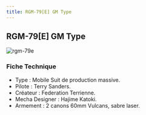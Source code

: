 ```yaml
---
title: RGM-79[E] GM Type
---
```


RGM-79[E] GM Type
-----------------


![rgm-79e](/images/stories/saga/08thmsteam/mechas/fede/rgm-79e.png)


### Fiche Technique


* Type : Mobile Suit de production massive.
* Pilote : Terry Sanders.
* Créateur : Federation Terrienne.
* Mecha Designer : Hajime Katoki.
* Armement : 2 canons 60mm Vulcans, sabre laser.
